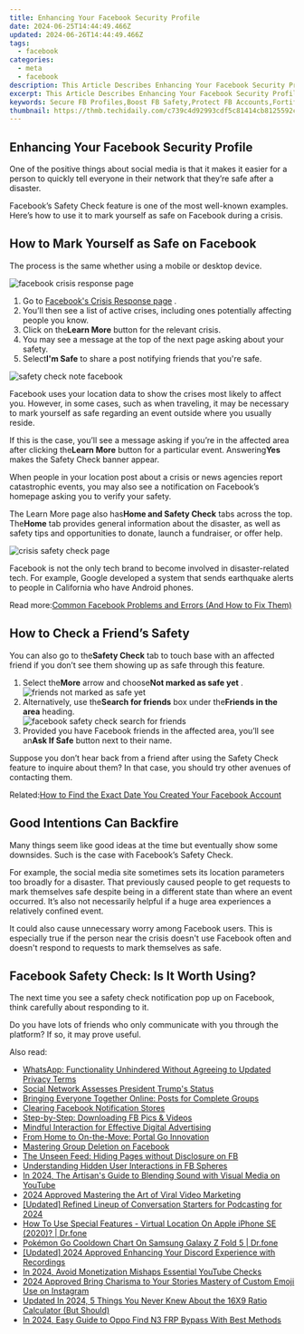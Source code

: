 ```yaml
---
title: Enhancing Your Facebook Security Profile
date: 2024-06-25T14:44:49.466Z
updated: 2024-06-26T14:44:49.466Z
tags:
  - facebook
categories:
  - meta
  - facebook
description: This Article Describes Enhancing Your Facebook Security Profile
excerpt: This Article Describes Enhancing Your Facebook Security Profile
keywords: Secure FB Profiles,Boost FB Safety,Protect FB Accounts,Fortify FB Settings,Safe FB Use,Enhance FB Security,Increase FB Defense
thumbnail: https://thmb.techidaily.com/c739c4d92993cdf5c81414cb8125592c32746d89c1607964f11f2698f737ca9b.png
---
```


## Enhancing Your Facebook Security Profile

 One of the positive things about social media is that it makes it easier for a person to quickly tell everyone in their network that they’re safe after a disaster.

 Facebook’s Safety Check feature is one of the most well-known examples. Here’s how to use it to mark yourself as safe on Facebook during a crisis.

## How to Mark Yourself as Safe on Facebook

The process is the same whether using a mobile or desktop device.

![facebook crisis response page](https://static1.makeuseofimages.com/wordpress/wp-content/uploads/2021/10/facebook-crisis-response-page.jpg)

1. Go to [Facebook's Crisis Response page](https://www.facebook.com/crisisresponse/) .
2. You’ll then see a list of active crises, including ones potentially affecting people you know.
3. Click on the**Learn More** button for the relevant crisis.
4. You may see a message at the top of the next page asking about your safety.
5. Select**I'm Safe** to share a post notifying friends that you're safe.

![safety check note facebook](https://static1.makeuseofimages.com/wordpress/wp-content/uploads/2021/10/safety-note.png)

 Facebook uses your location data to show the crises most likely to affect you. However, in some cases, such as when traveling, it may be necessary to mark yourself as safe regarding an event outside where you usually reside.

 If this is the case, you’ll see a message asking if you’re in the affected area after clicking the**Learn More** button for a particular event. Answering**Yes** makes the Safety Check banner appear.

 When people in your location post about a crisis or news agencies report catastrophic events, you may also see a notification on Facebook’s homepage asking you to verify your safety.

 The Learn More page also has**Home and Safety Check** tabs across the top. The**Home** tab provides general information about the disaster, as well as safety tips and opportunities to donate, launch a fundraiser, or offer help.

![crisis safety check page](https://static1.makeuseofimages.com/wordpress/wp-content/uploads/2021/10/crisis-safety-check-page.jpg)

 Facebook is not the only tech brand to become involved in disaster-related tech. For example, Google developed a system that sends earthquake alerts to people in California who have Android phones.

 Read more:[Common Facebook Problems and Errors (And How to Fix Them)](https://www.makeuseof.com/tag/fix-facebook-problems-errors/)

## How to Check a Friend’s Safety

 You can also go to the**Safety Check** tab to touch base with an affected friend if you don’t see them showing up as safe through this feature.

1. Select the**More** arrow and choose**Not marked as safe yet** .  
![friends not marked as safe yet](https://static1.makeuseofimages.com/wordpress/wp-content/uploads/2021/10/friends-not-marked-as-safe-yet.jpg)
2. Alternatively, use the**Search for friends** box under the**Friends in the area** heading.  
![facebook safety check search for friends](https://static1.makeuseofimages.com/wordpress/wp-content/uploads/2021/10/facebook-safety-check-search-for-friends.jpg)
3. Provided you have Facebook friends in the affected area, you’ll see an**Ask If Safe** button next to their name.

 Suppose you don’t hear back from a friend after using the Safety Check feature to inquire about them? In that case, you should try other avenues of contacting them.

 Related:[How to Find the Exact Date You Created Your Facebook Account](https://www.makeuseof.com/find-facebook-account-creation-date/)

## Good Intentions Can Backfire

 Many things seem like good ideas at the time but eventually show some downsides. Such is the case with Facebook’s Safety Check.

 For example, the social media site sometimes sets its location parameters too broadly for a disaster. That previously caused people to get requests to mark themselves safe despite being in a different state than where an event occurred. It’s also not necessarily helpful if a huge area experiences a relatively confined event.

 It could also cause unnecessary worry among Facebook users. This is especially true if the person near the crisis doesn't use Facebook often and doesn't respond to requests to mark themselves as safe.

## Facebook Safety Check: Is It Worth Using?

 The next time you see a safety check notification pop up on Facebook, think carefully about responding to it.

 Do you have lots of friends who only communicate with you through the platform? If so, it may prove useful.


<ins class="adsbygoogle"
     style="display:block"
     data-ad-format="autorelaxed"
     data-ad-client="ca-pub-7571918770474297"
     data-ad-slot="1223367746"></ins>



<ins class="adsbygoogle"
     style="display:block"
     data-ad-client="ca-pub-7571918770474297"
     data-ad-slot="8358498916"
     data-ad-format="auto"
     data-full-width-responsive="true"></ins>

<span class="atpl-alsoreadstyle">Also read:</span>
<div><ul>
<li><a href="https://facebook.techidaily.com/whatsapp-functionality-unhindered-without-agreeing-to-updated-privacy-terms/"><u>WhatsApp: Functionality Unhindered Without Agreeing to Updated Privacy Terms</u></a></li>
<li><a href="https://facebook.techidaily.com/social-network-assesses-president-trumps-status/"><u>Social Network Assesses President Trump's Status</u></a></li>
<li><a href="https://facebook.techidaily.com/bringing-everyone-together-online-posts-for-complete-groups/"><u>Bringing Everyone Together Online: Posts for Complete Groups</u></a></li>
<li><a href="https://facebook.techidaily.com/clearing-facebook-notification-stores/"><u>Clearing Facebook Notification Stores</u></a></li>
<li><a href="https://facebook.techidaily.com/step-by-step-downloading-fb-pics-and-videos/"><u>Step-by-Step: Downloading FB Pics & Videos</u></a></li>
<li><a href="https://facebook.techidaily.com/mindful-interaction-for-effective-digital-advertising/"><u>Mindful Interaction for Effective Digital Advertising</u></a></li>
<li><a href="https://facebook.techidaily.com/from-home-to-on-the-move-portal-go-innovation/"><u>From Home to On-the-Move: Portal Go Innovation</u></a></li>
<li><a href="https://facebook.techidaily.com/mastering-group-deletion-on-facebook/"><u>Mastering Group Deletion on Facebook</u></a></li>
<li><a href="https://facebook.techidaily.com/the-unseen-feed-hiding-pages-without-disclosure-on-fb/"><u>The Unseen Feed: Hiding Pages without Disclosure on FB</u></a></li>
<li><a href="https://facebook.techidaily.com/understanding-hidden-user-interactions-in-fb-spheres/"><u>Understanding Hidden User Interactions in FB Spheres</u></a></li>
<li><a href="https://youtube-stream.techidaily.com/in-2024-the-artisans-guide-to-blending-sound-with-visual-media-on-youtube/"><u>In 2024, The Artisan's Guide to Blending Sound with Visual Media on YouTube</u></a></li>
<li><a href="https://youtube-stream.techidaily.com/2024-approved-mastering-the-art-of-viral-video-marketing/"><u>2024 Approved  Mastering the Art of Viral Video Marketing</u></a></li>
<li><a href="https://vp-tips.techidaily.com/updated-refined-lineup-of-conversation-starters-for-podcasting-for-2024/"><u>[Updated] Refined Lineup of Conversation Starters for Podcasting for 2024</u></a></li>
<li><a href="https://change-location.techidaily.com/how-to-use-special-features-virtual-location-on-apple-iphone-se-2020-drfone-by-drfone-virtual-ios/"><u>How To Use Special Features - Virtual Location On Apple iPhone SE (2020)? | Dr.fone</u></a></li>
<li><a href="https://change-location.techidaily.com/pokemon-go-cooldown-chart-on-samsung-galaxy-z-fold-5-drfone-by-drfone-virtual-android/"><u>Pokémon Go Cooldown Chart On Samsung Galaxy Z Fold 5 | Dr.fone</u></a></li>
<li><a href="https://screen-mirroring-recording.techidaily.com/updated-2024-approved-enhancing-your-discord-experience-with-recordings/"><u>[Updated] 2024 Approved  Enhancing Your Discord Experience with Recordings</u></a></li>
<li><a href="https://youtube-video-recordings.techidaily.com/in-2024-avoid-monetization-mishaps-essential-youtube-checks/"><u>In 2024, Avoid Monetization Mishaps  Essential YouTube Checks</u></a></li>
<li><a href="https://instagram-videos.techidaily.com/2024-approved-bring-charisma-to-your-stories-mastery-of-custom-emoji-use-on-instagram/"><u>2024 Approved  Bring Charisma to Your Stories  Mastery of Custom Emoji Use on Instagram</u></a></li>
<li><a href="https://video-content-creator.techidaily.com/updated-in-2024-5-things-you-never-knew-about-the-16x9-ratio-calculator-but-should/"><u>Updated In 2024, 5 Things You Never Knew About the 16X9 Ratio Calculator (But Should)</u></a></li>
<li><a href="https://android-frp.techidaily.com/in-2024-easy-guide-to-oppo-find-n3-frp-bypass-with-best-methods-by-drfone-android/"><u>In 2024, Easy Guide to Oppo Find N3 FRP Bypass With Best Methods</u></a></li>
</ul></div>
